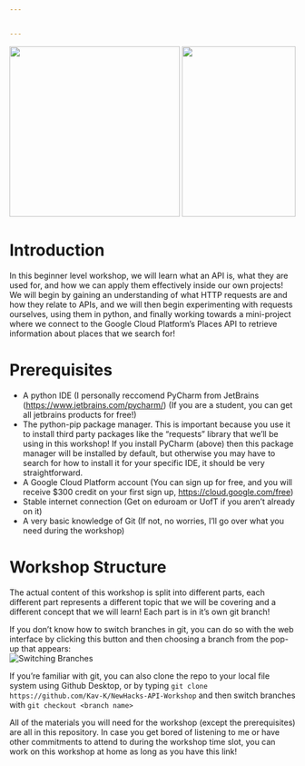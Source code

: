 ```yaml
---


---
```


<p align="center">
<img width="300px" height="300px" src="https://www.newhacks.ca/static/media/WireBoi.23d61513.svg">
<img width="200px" height="300px" src="https://res.cloudinary.com/devpost/image/fetch/s--KvBQDhLt--/c_limit,f_auto,fl_lossy,q_auto:eco,w_900/https://s3.amazonaws.com/logged-assets/trust-badge/2020/mlh-trust-badge-2020-white.svg">
 </p>
<h1 id="introduction">Introduction</h1>
<p>In this beginner level workshop, we will learn what an API is, what they are used for, and how we can apply them effectively inside our own projects! We will begin by gaining an understanding of what HTTP requests are and how they relate to APIs, and we will then begin experimenting with requests ourselves, using them in python, and finally working towards a mini-project where we connect to the Google Cloud Platform’s Places API to retrieve information about places that we search for!</p>
<h1 id="prerequisites">Prerequisites</h1>
<ul>
<li>A python IDE (I personally reccomend PyCharm from JetBrains (<a href="https://www.jetbrains.com/pycharm/">https://www.jetbrains.com/pycharm/</a>) (If you are a student, you can get all jetbrains products for free!)</li>
<li>The python-pip package manager. This is important because you use it to install third party packages like the “requests” library that we’ll be using in this workshop! If you install PyCharm (above) then this package manager will be installed by default, but otherwise you may have to search for how to install it for your specific IDE, it should be very straightforward.</li>
<li>A Google Cloud Platform account (You can sign up for free, and you will receive $300 credit on your first sign up, <a href="https://cloud.google.com/free">https://cloud.google.com/free</a>)</li>
<li>Stable internet connection (Get on eduroam or UofT if you aren’t already on it)</li>
<li>A very basic knowledge of Git (If not, no worries, I’ll go over what you need during the workshop)</li>
</ul>
<h1 id="workshop-structure">Workshop Structure</h1>
<p>The actual content of this workshop is split into different parts, each different part represents a different topic that we will be covering and a different concept that we will learn! Each part is in it’s own git branch!</p>
<p>If you don’t know how to switch branches in git, you can do so with the web interface by clicking this button and then choosing a branch from the pop-up that appears:<br>
<img src="https://i.imgur.com/L1FcTSM.png" alt="Switching Branches"></p>
<p>If you’re familiar with git, you can also clone the repo to your local file system using Github Desktop, or by typing <code>git clone https://github.com/Kav-K/NewHacks-API-Workshop</code> and then switch branches with <code>git checkout &lt;branch name&gt;</code></p>
<p>All of the materials you will need for the workshop (except the prerequisites) are all in this repository. In case you get bored of listening to me or have other commitments to attend to during the workshop time slot, you can work on this workshop at home as long as you have this link!</p>

